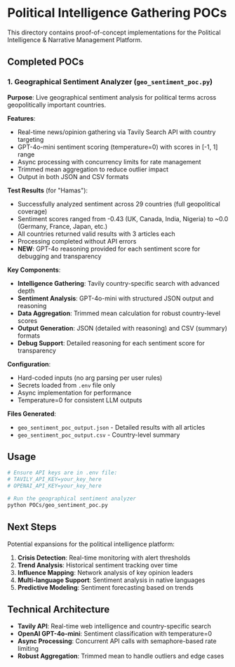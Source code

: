 # Political Intelligence Gathering POCs

This directory contains proof-of-concept implementations for the Political Intelligence & Narrative Management Platform.

## Completed POCs

### 1. Geographical Sentiment Analyzer (`geo_sentiment_poc.py`)

**Purpose**: Live geographical sentiment analysis for political terms across geopolitically important countries.

**Features**:
- Real-time news/opinion gathering via Tavily Search API with country targeting
- GPT-4o-mini sentiment scoring (temperature=0) with scores in [-1, 1] range
- Async processing with concurrency limits for rate management
- Trimmed mean aggregation to reduce outlier impact
- Output in both JSON and CSV formats

**Test Results** (for "Hamas"):
- Successfully analyzed sentiment across 29 countries (full geopolitical coverage)
- Sentiment scores ranged from -0.43 (UK, Canada, India, Nigeria) to ~0.0 (Germany, France, Japan, etc.)
- All countries returned valid results with 3 articles each
- Processing completed without API errors
- **NEW**: GPT-4o reasoning provided for each sentiment score for debugging and transparency

**Key Components**:
- **Intelligence Gathering**: Tavily country-specific search with advanced depth
- **Sentiment Analysis**: GPT-4o-mini with structured JSON output and reasoning
- **Data Aggregation**: Trimmed mean calculation for robust country-level scores
- **Output Generation**: JSON (detailed with reasoning) and CSV (summary) formats
- **Debug Support**: Detailed reasoning for each sentiment score for transparency

**Configuration**:
- Hard-coded inputs (no arg parsing per user rules)
- Secrets loaded from `.env` file only
- Async implementation for performance
- Temperature=0 for consistent LLM outputs

**Files Generated**:
- `geo_sentiment_poc_output.json` - Detailed results with all articles
- `geo_sentiment_poc_output.csv` - Country-level summary

## Usage

```bash
# Ensure API keys are in .env file:
# TAVILY_API_KEY=your_key_here
# OPENAI_API_KEY=your_key_here

# Run the geographical sentiment analyzer
python POCs/geo_sentiment_poc.py
```

## Next Steps

Potential expansions for the political intelligence platform:
1. **Crisis Detection**: Real-time monitoring with alert thresholds
2. **Trend Analysis**: Historical sentiment tracking over time
3. **Influence Mapping**: Network analysis of key opinion leaders
4. **Multi-language Support**: Sentiment analysis in native languages
5. **Predictive Modeling**: Sentiment forecasting based on trends

## Technical Architecture

- **Tavily API**: Real-time web intelligence and country-specific search
- **OpenAI GPT-4o-mini**: Sentiment classification with temperature=0
- **Async Processing**: Concurrent API calls with semaphore-based rate limiting
- **Robust Aggregation**: Trimmed mean to handle outliers and edge cases
